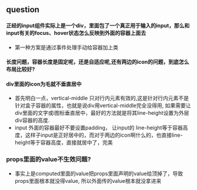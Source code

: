 ## question
#### 正经的input组件实际上是一个div，里面包了一个真正用于输入的input，那么和input有关的focus、hover状态怎么反映到外面的容器上面去
* 第一种方案是通过事件处理手动给容器加上类
#### 长度问题，容器长度是固定呢，还是自适应呢,还有两边的icon的问题，到底怎么布局比较好?
#### div里面的icon为毛就不垂直居中
* 首先明白一点，vertical-middle 只对行内元素有效的,这是针对行内元素不是针对盒子容器的属性，也就是说div用vertical-middle完全没得用, 如果需要让div里面的文字或i图标垂直居中，最好的方法就是将其line-height设置为外层div容器的高度.
* input 外面的容器最好不要设置padding， 让input的 line-height等于容器高度，这样子input是正好居中的，而对于两边的icon啊什么的，也直接line-height等于容器高度，直接就居中了，完美
### props里面的value不生效问题?
* 事实上是computed里面的value把props里面声明的value给顶掉了，导致props里面根本就没得value, 所以外面传的value根本就没拿进来